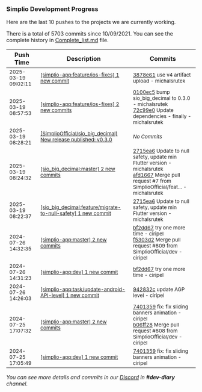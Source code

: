 
### Simplio Development Progress

Here are the last 10 pushes to the projects we are currently working.

There is a total of 5703 commits since 10/09/2021. You can see the complete history in
 [Complete_list.md](Complete_list.md) file.

| Push Time | Description | Commits |
| --- | --- | --- |
| <sub>2025-03-19 09:02:11</sub> | <sub>[[simplio-app:feature/ios-fixes] 1 new commit](https://github.com/SimplioOfficial/simplio-app/commit/3878e616ead4c4fc8b429b003af026ff620f1db6)</sub> | <sub>[3878e61](https://github.com/SimplioOfficial/simplio-app/commit/3878e616ead4c4fc8b429b003af026ff620f1db6) use v4 artifact upload - michalsrutek</sub> |
| <sub>2025-03-19 08:57:53</sub> | <sub>[[simplio-app:feature/ios-fixes] 2 new commits](https://github.com/SimplioOfficial/simplio-app/compare/0100ec5168e8^...72c99e056874)</sub> | <sub>[0100ec5](https://github.com/SimplioOfficial/simplio-app/commit/0100ec5168e8df142b6eecbada4699dd19fe1f72) bump sio_big_decimal to 0.3.0 - michalsrutek<br>[72c99e0](https://github.com/SimplioOfficial/simplio-app/commit/72c99e056874af39c99c59c8441d77afb9bea9a5) Update dependencies - finally - michalsrutek</sub> |
| <sub>2025-03-19 08:28:21</sub> | <sub>[[SimplioOfficial/sio_big_decimal] New release published: v0.3.0](https://github.com/SimplioOfficial/sio_big_decimal/releases/tag/v0.3.0)</sub> | <sub>_No Commits_</sub> |
| <sub>2025-03-19 08:24:32</sub> | <sub>[[sio_big_decimal:master] 2 new commits](https://github.com/SimplioOfficial/sio_big_decimal/compare/b1c1100563dc...afd166722ac1)</sub> | <sub>[2715ea6](https://github.com/SimplioOfficial/sio_big_decimal/commit/2715ea65e35dd79ea4eaa23bf89f258a975cc2cd) Update to null safety, update min Flutter version - michalsrutek<br>[afd1667](https://github.com/SimplioOfficial/sio_big_decimal/commit/afd166722ac13f64f213460c9d642cf222232c67) Merge pull request #7 from SimplioOfficial/feat... - michalsrutek</sub> |
| <sub>2025-03-19 08:22:37</sub> | <sub>[[sio_big_decimal:feature/migrate-to-null-safety] 1 new commit](https://github.com/SimplioOfficial/sio_big_decimal/commit/2715ea65e35dd79ea4eaa23bf89f258a975cc2cd)</sub> | <sub>[2715ea6](https://github.com/SimplioOfficial/sio_big_decimal/commit/2715ea65e35dd79ea4eaa23bf89f258a975cc2cd) Update to null safety, update min Flutter version - michalsrutek</sub> |
| <sub>2024-07-26 14:32:35</sub> | <sub>[[simplio-app:master] 2 new commits](https://github.com/SimplioOfficial/simplio-app/compare/b06ff28b4043...f5303d2464d5)</sub> | <sub>[bf2dd67](https://github.com/SimplioOfficial/simplio-app/commit/bf2dd67d5a9f28eeeefc49150d9920ee78d51283) try one more time - ciripel<br>[f5303d2](https://github.com/SimplioOfficial/simplio-app/commit/f5303d2464d5bb1599c3671b306571cf13de09db) Merge pull request #809 from SimplioOfficial/dev - ciripel</sub> |
| <sub>2024-07-26 14:31:23</sub> | <sub>[[simplio-app:dev] 1 new commit](https://github.com/SimplioOfficial/simplio-app/commit/bf2dd67d5a9f28eeeefc49150d9920ee78d51283)</sub> | <sub>[bf2dd67](https://github.com/SimplioOfficial/simplio-app/commit/bf2dd67d5a9f28eeeefc49150d9920ee78d51283) try one more time - ciripel</sub> |
| <sub>2024-07-26 14:26:03</sub> | <sub>[[simplio-app:task/update-android-API-level] 1 new commit](https://github.com/SimplioOfficial/simplio-app/commit/942832c3529170ba5c756e78e66a6cd98276941f)</sub> | <sub>[942832c](https://github.com/SimplioOfficial/simplio-app/commit/942832c3529170ba5c756e78e66a6cd98276941f) update AGP level - ciripel</sub> |
| <sub>2024-07-25 17:07:32</sub> | <sub>[[simplio-app:master] 2 new commits](https://github.com/SimplioOfficial/simplio-app/compare/bf49629851d7...b06ff28b4043)</sub> | <sub>[7401359](https://github.com/SimplioOfficial/simplio-app/commit/74013595095048864a8541e18a82b688d6f491a1) fix: fix sliding banners animation - ciripel<br>[b06ff28](https://github.com/SimplioOfficial/simplio-app/commit/b06ff28b404361813a7be2cebfcea73c81c7ea35) Merge pull request #808 from SimplioOfficial/dev - ciripel</sub> |
| <sub>2024-07-25 17:05:49</sub> | <sub>[[simplio-app:dev] 1 new commit](https://github.com/SimplioOfficial/simplio-app/commit/74013595095048864a8541e18a82b688d6f491a1)</sub> | <sub>[7401359](https://github.com/SimplioOfficial/simplio-app/commit/74013595095048864a8541e18a82b688d6f491a1) fix: fix sliding banners animation - ciripel</sub> |

_You can see more details and commits in our [Discord](https://discord.gg/aKhjuwZmdP) in **#dev-diary** channel._
